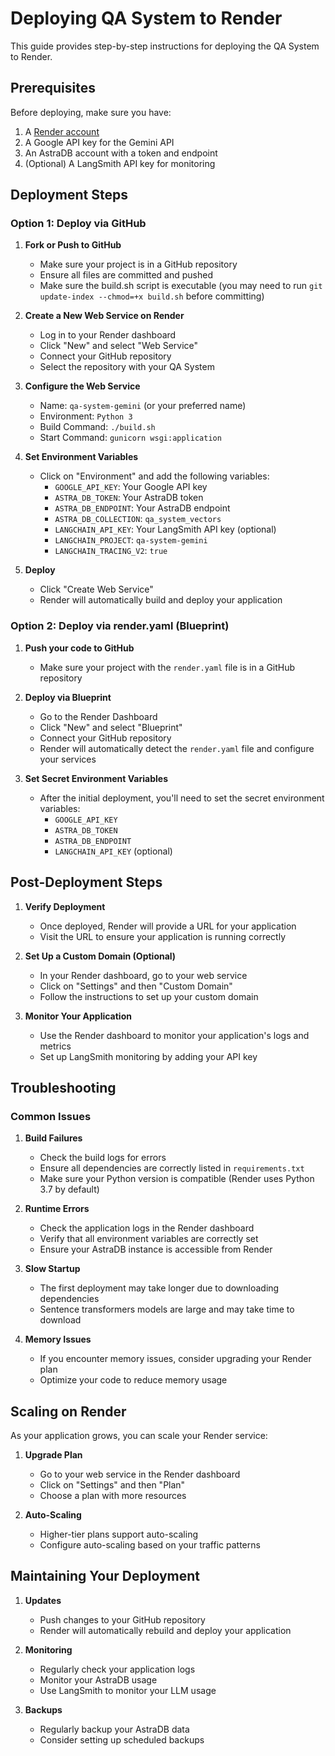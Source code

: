 # Deploying QA System to Render

This guide provides step-by-step instructions for deploying the QA System to Render.

## Prerequisites

Before deploying, make sure you have:

1. A [Render account](https://render.com/)
2. A Google API key for the Gemini API
3. An AstraDB account with a token and endpoint
4. (Optional) A LangSmith API key for monitoring

## Deployment Steps

### Option 1: Deploy via GitHub

1. **Fork or Push to GitHub**
   - Make sure your project is in a GitHub repository
   - Ensure all files are committed and pushed
   - Make sure the build.sh script is executable (you may need to run `git update-index --chmod=+x build.sh` before committing)

2. **Create a New Web Service on Render**
   - Log in to your Render dashboard
   - Click "New" and select "Web Service"
   - Connect your GitHub repository
   - Select the repository with your QA System

3. **Configure the Web Service**
   - Name: `qa-system-gemini` (or your preferred name)
   - Environment: `Python 3`
   - Build Command: `./build.sh`
   - Start Command: `gunicorn wsgi:application`

4. **Set Environment Variables**
   - Click on "Environment" and add the following variables:
     - `GOOGLE_API_KEY`: Your Google API key
     - `ASTRA_DB_TOKEN`: Your AstraDB token
     - `ASTRA_DB_ENDPOINT`: Your AstraDB endpoint
     - `ASTRA_DB_COLLECTION`: `qa_system_vectors`
     - `LANGCHAIN_API_KEY`: Your LangSmith API key (optional)
     - `LANGCHAIN_PROJECT`: `qa-system-gemini`
     - `LANGCHAIN_TRACING_V2`: `true`

5. **Deploy**
   - Click "Create Web Service"
   - Render will automatically build and deploy your application

### Option 2: Deploy via render.yaml (Blueprint)

1. **Push your code to GitHub**
   - Make sure your project with the `render.yaml` file is in a GitHub repository

2. **Deploy via Blueprint**
   - Go to the Render Dashboard
   - Click "New" and select "Blueprint"
   - Connect your GitHub repository
   - Render will automatically detect the `render.yaml` file and configure your services

3. **Set Secret Environment Variables**
   - After the initial deployment, you'll need to set the secret environment variables:
     - `GOOGLE_API_KEY`
     - `ASTRA_DB_TOKEN`
     - `ASTRA_DB_ENDPOINT`
     - `LANGCHAIN_API_KEY` (optional)

## Post-Deployment Steps

1. **Verify Deployment**
   - Once deployed, Render will provide a URL for your application
   - Visit the URL to ensure your application is running correctly

2. **Set Up a Custom Domain (Optional)**
   - In your Render dashboard, go to your web service
   - Click on "Settings" and then "Custom Domain"
   - Follow the instructions to set up your custom domain

3. **Monitor Your Application**
   - Use the Render dashboard to monitor your application's logs and metrics
   - Set up LangSmith monitoring by adding your API key

## Troubleshooting

### Common Issues

1. **Build Failures**
   - Check the build logs for errors
   - Ensure all dependencies are correctly listed in `requirements.txt`
   - Make sure your Python version is compatible (Render uses Python 3.7 by default)

2. **Runtime Errors**
   - Check the application logs in the Render dashboard
   - Verify that all environment variables are correctly set
   - Ensure your AstraDB instance is accessible from Render

3. **Slow Startup**
   - The first deployment may take longer due to downloading dependencies
   - Sentence transformers models are large and may take time to download

4. **Memory Issues**
   - If you encounter memory issues, consider upgrading your Render plan
   - Optimize your code to reduce memory usage

## Scaling on Render

As your application grows, you can scale your Render service:

1. **Upgrade Plan**
   - Go to your web service in the Render dashboard
   - Click on "Settings" and then "Plan"
   - Choose a plan with more resources

2. **Auto-Scaling**
   - Higher-tier plans support auto-scaling
   - Configure auto-scaling based on your traffic patterns

## Maintaining Your Deployment

1. **Updates**
   - Push changes to your GitHub repository
   - Render will automatically rebuild and deploy your application

2. **Monitoring**
   - Regularly check your application logs
   - Monitor your AstraDB usage
   - Use LangSmith to monitor your LLM usage

3. **Backups**
   - Regularly backup your AstraDB data
   - Consider setting up scheduled backups
